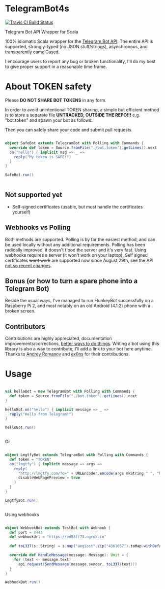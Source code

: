 # TelegramBot4s
[![Travis CI Build Status](https://travis-ci.org/mukel/telegrambot4s.svg)](https://travis-ci.org/mukel/telegrambot4s)

Telegram Bot API Wrapper for Scala

100% idiomatic Scala wrapper for the [Telegram Bot API](https://core.telegram.org/bots/api). The entire API is supported, strongly-typed (no JSON stuff/strings), asynchronous, and transparently camelCased.

I encourage users to report any bug or broken functionality, I'll do my best to give proper support in a reasonable time frame.

# About TOKEN safety
Please **DO NOT SHARE BOT TOKENS** in any form.

In order to avoid unintentional TOKEN sharing, a simple but efficient method is to store a separate file **UNTRACKED, OUTSIDE THE REPO!!!** e.g. "bot.token" and spawn your bot as follows:

Then you can safely share your code and submit pull requests.

```scala

object SafeBot extends TelegramBot with Polling with Commands {
  override def token = Source.fromFile("./bot.token").getLines().next
  on("hello") { implicit msg => _ =>
    reply("My token is SAFE!")
  }
}

SafeBot.run()
  
```

## Not supported yet
  - Self-signed certificates (usable, but must handle the certificates yourself) 

## Webhooks vs Polling
Both methods are supported.
Polling is by far the easiest method, and can be used locally without any additional requirements. Polling has been radically improved, it doesn't flood the server and it's very fast.
Using webhooks requires a server (it won't work on your laptop). Self signed certificates ~~wont work~~ are supported now since August 29th, see the API [not so recent changes](https://core.telegram.org/bots/api#recent-changes).

## Bonus (or how to turn a spare phone into a Telegram Bot)
Beside the usual ways, I've managed to run FlunkeyBot successfully on a Raspberry Pi 2, and most notably on an old Android (4.1.2) phone with a broken screen.

## Contributors
Contributions are highly appreciated, documentation improvements/corrections, [better ways to do things](https://github.com/mukel/telegrambot4s/pull/1/files). Writing a bot using this library is also a way to contribute, I'll add a link to your bot here anytime.
Thanks to [Andrey Romanov](https://github.com/drewnoff) and [ex0ns](https://github.com/ex0ns) for their contributions.


# Usage

```scala

val helloBot = new TelegramBot with Polling with Commands {
  def token = Source.fromFile("./bot.token").getLines().next
}

helloBot.on("hello") { implicit message => _ =>
  reply("Hello from Telegram!")
}

helloBot.run()
  
```

Or

```scala

object LmgtfyBot extends TelegramBot with Polling with Commands {
  def token = "TOKEN"
  on("lmgtfy") { implicit message => args =>
    reply(
      "http://lmgtfy.com/?q=" + URLEncoder.encode(args mkString " ", "UTF-8"),
      disableWebPagePreview = true
    )
  }
}

LmgtfyBot.run()
  
```

Using webhooks

```scala

object WebhookBot extends TestBot with Webhook {
  def port = 8443
  def webhookUrl = "https://ed88ff73.ngrok.io"
  
  def toL337(s: String) = s.map("aegiost".zip("4361057").toMap.withDefault(identity))

  override def handleMessage(message: Message): Unit = {
    for (text <- message.text)
      api.request(SendMessage(message.sender, toL337(text)))
  }
}

WebhookBot.run()
  
```
